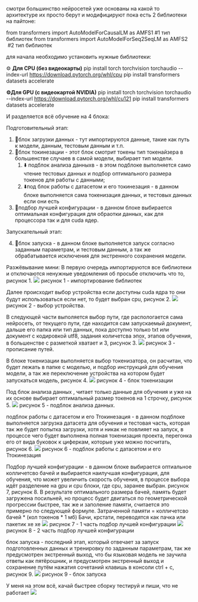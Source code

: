 смотри большинство нейросетей уже основаны на какой то архитектуре их просто берут и модифицируют пока есть 2 библиотеки на пайтоне:

from transformers import AutoModelForCausalLM as AMFS1 #1 тип библиотек
from transformers import AutoModelForSeq2SeqLM as AMFS2  #2 тип библиотек

для начала необходимо установить нужные библиотеки:

⚙️ **Для CPU (без видеокарты)**
pip install torch torchvision torchaudio --index-url https://download.pytorch.org/whl/cpu
pip install transformers datasets accelerate

**⚙️Для GPU (с видеокартой NVIDIA)**
pip install torch torchvision torchaudio --index-url https://download.pytorch.org/whl/cu121
pip install transformers datasets accelerate


И разделяется всё обучение на 4 блока:

Подготовительный этап: 

1. 🧊блок загрузки данных - тут импортируются данные, такие как путь к модели, данным, тестовым данным и т.п.
2. 🧊блок токинезации - этот блок смотрит токены тип токенайзера в большенстве случаев в самой модели, выбирает тип модели.
	1. ⬇️ подблок анализа данныхв - в этом подблоке выполняется само чтение тестовых данных и подбор оптимального размера токенов для работы с данными;
	2. ⬇️под блок работы с датасетом и его токинезация - в данном блоке выполняется сама токенизация данных, и тестовых данных если они есть
3. 🧊подбор лучшей конфигурации - в данном блоке выбирается оптимальная конфигурация для обраотки данных, как для процессора так и для cuda ядер.

Запускательный этап:

4. 🧊блок запуска - в данном блоке выполняется запуск согласно заданным параметрам, и тестовым данным, а так же обрабатывается исключения для экстренного сохранения модели.


Разжёвывание мини:
В первую очередь импортируются все библиотеки и отключаются ненужные уведомления об просьбе отключить что то, рисунок 1.
![](pic\Pasted%20image%2020251026181501.png)
рисунок 1 - импортирование библиотек

Далее происходит выбор устройства если доступны cuda ядра то они будут использоваться если нет, то будет выбран cpu, рисунок 2.
![](pic\Pasted%20image%2020251026181715.png)
рисунок 2 - выбор устройства.

В следующей части выполяется выбор пути, где распологается сама нейросеть, от текущего пути, где находится сам запускаемый документ, дальше его папка или тип данных, пока доступно только txt или документ с кодировкой utf8, задания количетсва эпох, этапов обучения, в большенстве с разметкой хватает и 3, рисунок 3.
![](pic\Pasted%20image%2020251026181737.png)
рисунок 3 - прописание путей.

В блоке токенизации выполняется выбор токенизатора, он расчитан, что будет лежать в папке с моделью, и подбор инструкций для обучения модели, а так же переключение устройства на котором будет запускаться модель, рисунок 4.
![](pic\Pasted%20image%2020251026182030.png)
рисунок 4 - блок токенизации

Под блок анализа данных , читает только данные для обучения и уже на их основе выбирает оптимальный размер токенов на 1 строчку, рисунок 5.
![](pic\Pasted%20image%2020251026182204.png)
рисунок 5 - подблок анализа данных.

подблок работы с датасетом и его Ттокинезация - в данном подблоке выполняется загрузка датасета для обучения и тестовая часть, которая так же будет попытка загрузки, хотя и никак не повлияет на запуск, в процессе чего будет выполнена полная токенизация проекта, перегонка его от вида буковок к циферкам, которые уже можно посчитать, рисунок 6.
![](pic\Pasted%20image%2020251026182409.png)
рисунок 6 - подблок работы с датасетом и его Ттокинезация

Подбор лучшей конфигурации - в данном блоке выбирается оптиальное колличетсво бачей и выбирается наилучшая конфигурация, для обучения, что может увеличить скорость обучения, в процессе выбора идёт разделение на gpu и cpu блоки, где cpu, заранее выбран. рисунок 7, рисунок 8. В результате оптимального размера бачей, память будет загружена посильней, но процесс будет двигаться по геометрической прогрессии быстрее, так же и заполение памяти, считается это примерно по следующей формуле.
Затраченной памяти = колличетсво бачей * (кол токенов *  1 мб) 
Бачи, крстати, переводятся как пачка или пакетик хе хе 
![](pic\Pasted%20image%2020251026182644.png)
рисунок 7 - 1 часть подбор лучшей конфигурации
![](pic\Pasted%20image%2020251026182654.png)
рисунок 8 - 2 часть подбор лучшей конфигурации


блок запуска - последний этап, который отвечает за запуск подготовленных данных и тренировку по заданным параметрам, так же предусмотрен экстренный выход, что бы языковая модель не заучила ответы как пятёрошник, и предусмотрен экстренный выход и сохранение путём нажатия сочетаний клавишь в консоли ctrl + c, рисунок 9.
![](pic\Pasted%20image%2020251026183422.png)
рисунок 9 - блок запуска


У меня на этом всё, качай быстрее сборку тестируй и пиши, что не работает
![](pic\catgirl-dancing-cat.gif)